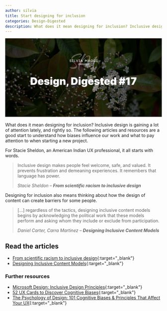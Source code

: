 ```yaml
---
author: silvia
title: Start designing for inclusion
categories: Design-Digested
description: What does it mean designing for inclusion? Inclusive design is gaining a lot of attention lately, and rightly so. Articles and resources to start.
---
```

![Design, Digested #17: The importance of sketching in UX and beyond](/assets/images/design-digested-17.webp)

What does it mean designing for inclusion? Inclusive design is gaining a lot of attention lately, and rightly so. The following articles and resources are a good start to understand how biases influence our work and what to pay attention to when starting a new project.

For Stacie Sheldon, an American Indian UX professional, it all starts with words.

> Inclusive design makes people feel welcome, safe, and valued. It prevents frustration and demeaning experiences. It remembers that language has power.
>
> <cite>Stacie Sheldon – <strong>From scientific racism to inclusive design</strong></cite>

Designing for inclusion also means thinking about how the design of content can create barriers for some people.

> […] regardless of the tactics, designing inclusive content models begins by acknowledging the political work that these models perform and asking whom they include or exclude from participation.
>
> <cite>Daniel Carter, Carra Martinez – <strong>Designing Inclusive Content Models</strong></cite>

## Read the articles

* [From scientific racism to inclusive design](https://uxdesign.cc/from-scientific-racism-to-inclusive-design-c8b43a4b757d){:target="_blank"}
* [Designing Inclusive Content Models](https://alistapart.com/article/designing-inclusive-content-models/){:target="_blank"}

### Further resources

* [Microsoft Design: Inclusive Design Principles](https://www.microsoft.com/design/inclusive/){:target="_blank"}
* [52 UX Cards to Discover Cognitive Biases](https://stephaniewalter.design/blog/52-ux-cards-to-discover-cognitive-biases/){:target="_blank"}
* [The Psychology of Design: 101 Cognitive Biases & Principles That Affect Your UX](https://growth.design/psychology/){:target="_blank"}
